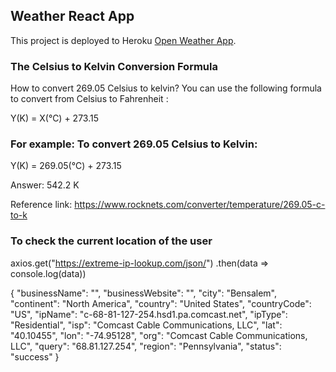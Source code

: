 ## Weather React App

This project is deployed to Heroku [Open Weather App](https://github.com/facebook/create-react-app).

### The Celsius to Kelvin Conversion Formula

How to convert 269.05 Celsius to kelvin? You can use the following formula to convert from Celsius to Fahrenheit :

Y(K) = X(℃) + 273.15

### For example: To convert 269.05 Celsius to Kelvin:

Y(K) = 269.05(℃) + 273.15

Answer: 542.2 K

Reference link: https://www.rocknets.com/converter/temperature/269.05-c-to-k

### To check the current location of the user

axios.get("https://extreme-ip-lookup.com/json/")
.then(data => console.log(data))

<!-- Sample Output -->

{
"businessName": "",
"businessWebsite": "",
"city": "Bensalem",
"continent": "North America",
"country": "United States",
"countryCode": "US",
"ipName": "c-68-81-127-254.hsd1.pa.comcast.net",
"ipType": "Residential",
"isp": "Comcast Cable Communications, LLC",
"lat": "40.10455",
"lon": "-74.95128",
"org": "Comcast Cable Communications, LLC",
"query": "68.81.127.254",
"region": "Pennsylvania",
"status": "success"
}
